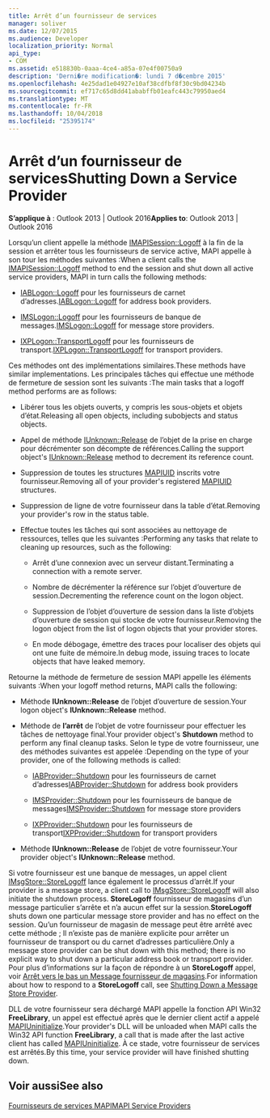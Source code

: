 ```yaml
---
title: Arrêt d’un fournisseur de services
manager: soliver
ms.date: 12/07/2015
ms.audience: Developer
localization_priority: Normal
api_type:
- COM
ms.assetid: e518830b-0aaa-4ce4-a85a-07e4f00750a9
description: 'Derni�re modification�: lundi 7 d�cembre 2015'
ms.openlocfilehash: 4e25dad1e04927e10af38cdfbf8f30c9bd04234b
ms.sourcegitcommit: ef717c65d8dd41ababffb01eafc443c79950aed4
ms.translationtype: MT
ms.contentlocale: fr-FR
ms.lasthandoff: 10/04/2018
ms.locfileid: "25395174"
---
```

# <a name="shutting-down-a-service-provider"></a><span data-ttu-id="b9a01-103">Arrêt d’un fournisseur de services</span><span class="sxs-lookup"><span data-stu-id="b9a01-103">Shutting Down a Service Provider</span></span>

 
  
<span data-ttu-id="b9a01-104">**S’applique à** : Outlook 2013 | Outlook 2016</span><span class="sxs-lookup"><span data-stu-id="b9a01-104">**Applies to**: Outlook 2013 | Outlook 2016</span></span> 
  
<span data-ttu-id="b9a01-105">Lorsqu’un client appelle la méthode [IMAPISession::Logoff](imapisession-logoff.md) à la fin de la session et arrêter tous les fournisseurs de service active, MAPI appelle à son tour les méthodes suivantes :</span><span class="sxs-lookup"><span data-stu-id="b9a01-105">When a client calls the [IMAPISession::Logoff](imapisession-logoff.md) method to end the session and shut down all active service providers, MAPI in turn calls the following methods:</span></span> 
  
- <span data-ttu-id="b9a01-106">[IABLogon::Logoff](iablogon-logoff.md) pour les fournisseurs de carnet d’adresses.</span><span class="sxs-lookup"><span data-stu-id="b9a01-106">[IABLogon::Logoff](iablogon-logoff.md) for address book providers.</span></span> 
    
- <span data-ttu-id="b9a01-107">[IMSLogon::Logoff](imslogon-logoff.md) pour les fournisseurs de banque de messages.</span><span class="sxs-lookup"><span data-stu-id="b9a01-107">[IMSLogon::Logoff](imslogon-logoff.md) for message store providers.</span></span> 
    
- <span data-ttu-id="b9a01-108">[IXPLogon::TransportLogoff](ixplogon-transportlogoff.md) pour les fournisseurs de transport.</span><span class="sxs-lookup"><span data-stu-id="b9a01-108">[IXPLogon::TransportLogoff](ixplogon-transportlogoff.md) for transport providers.</span></span> 
    
<span data-ttu-id="b9a01-109">Ces méthodes ont des implémentations similaires.</span><span class="sxs-lookup"><span data-stu-id="b9a01-109">These methods have similar implementations.</span></span> <span data-ttu-id="b9a01-110">Les principales tâches qui effectue une méthode de fermeture de session sont les suivants :</span><span class="sxs-lookup"><span data-stu-id="b9a01-110">The main tasks that a logoff method performs are as follows:</span></span>
  
- <span data-ttu-id="b9a01-111">Libérer tous les objets ouverts, y compris les sous-objets et objets d’état.</span><span class="sxs-lookup"><span data-stu-id="b9a01-111">Releasing all open objects, including subobjects and status objects.</span></span>
    
- <span data-ttu-id="b9a01-112">Appel de méthode [IUnknown::Release](https://msdn.microsoft.com/library/4b494c6f-f0ee-4c35-ae45-ed956f40dc7a%28Office.15%29.aspx) de l’objet de la prise en charge pour décrémenter son décompte de références.</span><span class="sxs-lookup"><span data-stu-id="b9a01-112">Calling the support object's [IUnknown::Release](https://msdn.microsoft.com/library/4b494c6f-f0ee-4c35-ae45-ed956f40dc7a%28Office.15%29.aspx) method to decrement its reference count.</span></span> 
    
- <span data-ttu-id="b9a01-113">Suppression de toutes les structures [MAPIUID](mapiuid.md) inscrits votre fournisseur.</span><span class="sxs-lookup"><span data-stu-id="b9a01-113">Removing all of your provider's registered [MAPIUID](mapiuid.md) structures.</span></span> 
    
- <span data-ttu-id="b9a01-114">Suppression de ligne de votre fournisseur dans la table d’état.</span><span class="sxs-lookup"><span data-stu-id="b9a01-114">Removing your provider's row in the status table.</span></span>
    
- <span data-ttu-id="b9a01-115">Effectue toutes les tâches qui sont associées au nettoyage de ressources, telles que les suivantes :</span><span class="sxs-lookup"><span data-stu-id="b9a01-115">Performing any tasks that relate to cleaning up resources, such as the following:</span></span>
    
  - <span data-ttu-id="b9a01-116">Arrêt d’une connexion avec un serveur distant.</span><span class="sxs-lookup"><span data-stu-id="b9a01-116">Terminating a connection with a remote server.</span></span>
    
  - <span data-ttu-id="b9a01-117">Nombre de décrémenter la référence sur l’objet d’ouverture de session.</span><span class="sxs-lookup"><span data-stu-id="b9a01-117">Decrementing the reference count on the logon object.</span></span>
    
  - <span data-ttu-id="b9a01-118">Suppression de l’objet d’ouverture de session dans la liste d’objets d’ouverture de session qui stocke de votre fournisseur.</span><span class="sxs-lookup"><span data-stu-id="b9a01-118">Removing the logon object from the list of logon objects that your provider stores.</span></span>
    
  - <span data-ttu-id="b9a01-119">En mode débogage, émettre des traces pour localiser des objets qui ont une fuite de mémoire.</span><span class="sxs-lookup"><span data-stu-id="b9a01-119">In debug mode, issuing traces to locate objects that have leaked memory.</span></span>
    
<span data-ttu-id="b9a01-120">Retourne la méthode de fermeture de session MAPI appelle les éléments suivants :</span><span class="sxs-lookup"><span data-stu-id="b9a01-120">When your logoff method returns, MAPI calls the following:</span></span>
  
- <span data-ttu-id="b9a01-121">Méthode **IUnknown::Release** de l’objet d’ouverture de session.</span><span class="sxs-lookup"><span data-stu-id="b9a01-121">Your logon object's **IUnknown::Release** method.</span></span> 
    
- <span data-ttu-id="b9a01-122">Méthode de **l’arrêt** de l’objet de votre fournisseur pour effectuer les tâches de nettoyage final.</span><span class="sxs-lookup"><span data-stu-id="b9a01-122">Your provider object's **Shutdown** method to perform any final cleanup tasks.</span></span> <span data-ttu-id="b9a01-123">Selon le type de votre fournisseur, une des méthodes suivantes est appelée :</span><span class="sxs-lookup"><span data-stu-id="b9a01-123">Depending on the type of your provider, one of the following methods is called:</span></span> 
    
  - <span data-ttu-id="b9a01-124">[IABProvider::Shutdown](iabprovider-shutdown.md) pour les fournisseurs de carnet d’adresses</span><span class="sxs-lookup"><span data-stu-id="b9a01-124">[IABProvider::Shutdown](iabprovider-shutdown.md) for address book providers</span></span> 
    
  - <span data-ttu-id="b9a01-125">[IMSProvider::Shutdown](imsprovider-shutdown.md) pour les fournisseurs de banque de messages</span><span class="sxs-lookup"><span data-stu-id="b9a01-125">[IMSProvider::Shutdown](imsprovider-shutdown.md) for message store providers</span></span> 
    
  - <span data-ttu-id="b9a01-126">[IXPProvider::Shutdown](ixpprovider-shutdown.md) pour les fournisseurs de transport</span><span class="sxs-lookup"><span data-stu-id="b9a01-126">[IXPProvider::Shutdown](ixpprovider-shutdown.md) for transport providers</span></span> 
    
- <span data-ttu-id="b9a01-127">Méthode **IUnknown::Release** de l’objet de votre fournisseur.</span><span class="sxs-lookup"><span data-stu-id="b9a01-127">Your provider object's **IUnknown::Release** method.</span></span> 
    
<span data-ttu-id="b9a01-128">Si votre fournisseur est une banque de messages, un appel client [IMsgStore::StoreLogoff](imsgstore-storelogoff.md) lance également le processus d’arrêt.</span><span class="sxs-lookup"><span data-stu-id="b9a01-128">If your provider is a message store, a client call to [IMsgStore::StoreLogoff](imsgstore-storelogoff.md) will also initiate the shutdown process.</span></span> <span data-ttu-id="b9a01-129">**StoreLogoff** fournisseur de magasins d’un message particulier s’arrête et n’a aucun effet sur la session.</span><span class="sxs-lookup"><span data-stu-id="b9a01-129">**StoreLogoff** shuts down one particular message store provider and has no effect on the session.</span></span> <span data-ttu-id="b9a01-130">Qu’un fournisseur de magasin de message peut être arrêté avec cette méthode ; Il n’existe pas de manière explicite pour arrêter un fournisseur de transport ou du carnet d’adresses particulière.</span><span class="sxs-lookup"><span data-stu-id="b9a01-130">Only a message store provider can be shut down with this method; there is no explicit way to shut down a particular address book or transport provider.</span></span> <span data-ttu-id="b9a01-131">Pour plus d’informations sur la façon de répondre à un **StoreLogoff** appel, voir [Arrêt vers le bas un Message fournisseur de magasins](shutting-down-a-message-store-provider.md).</span><span class="sxs-lookup"><span data-stu-id="b9a01-131">For information about how to respond to a **StoreLogoff** call, see [Shutting Down a Message Store Provider](shutting-down-a-message-store-provider.md).</span></span>
  
<span data-ttu-id="b9a01-132">DLL de votre fournisseur sera déchargé MAPI appelle la fonction API Win32 **FreeLibrary**, un appel est effectué après que le dernier client actif a appelé [MAPIUninitialize](mapiuninitialize.md).</span><span class="sxs-lookup"><span data-stu-id="b9a01-132">Your provider's DLL will be unloaded when MAPI calls the Win32 API function **FreeLibrary**, a call that is made after the last active client has called [MAPIUninitialize](mapiuninitialize.md).</span></span> <span data-ttu-id="b9a01-133">À ce stade, votre fournisseur de services est arrêtés.</span><span class="sxs-lookup"><span data-stu-id="b9a01-133">By this time, your service provider will have finished shutting down.</span></span> 
  
## <a name="see-also"></a><span data-ttu-id="b9a01-134">Voir aussi</span><span class="sxs-lookup"><span data-stu-id="b9a01-134">See also</span></span>



[<span data-ttu-id="b9a01-135">Fournisseurs de services MAPI</span><span class="sxs-lookup"><span data-stu-id="b9a01-135">MAPI Service Providers</span></span>](mapi-service-providers.md)

